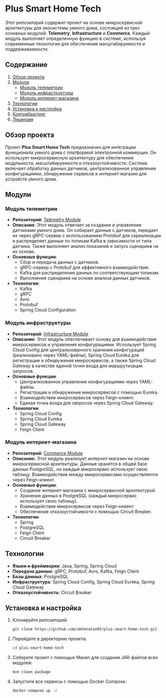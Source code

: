 # Plus Smart Home Tech

Этот репозиторий содержит проект на основе микросервисной архитектуры для экосистемы умного дома, состоящий из трех основных модулей: **Telemetry**, **Infrastructure** и **Commerce**. Каждый модуль выполняет определенную функцию в системе, используя современные технологии для обеспечения масштабируемости и поддерживаемости.

## Содержание
1. [Обзор проекта](#обзор-проекта)
2. [Модули](#модули)
    - [Модуль телеметрии](#модуль-телеметрии)
    - [Модуль инфраструктуры](#модуль-инфраструктуры)
    - [Модуль интернет-магазина](#модуль-интернет-магазина)
3. [Технологии](#технологии)
4. [Установка и настройка](#установка-и-настройка)
5. [Контрибьютинг](#контрибьютинг)
6. [Лицензия](#лицензия)

## Обзор проекта
Проект **Plus Smart Home Tech** предназначен для интеграции функционала умного дома с платформой электронной коммерции. Он использует микросервисную архитектуру для обеспечения модульности, масштабируемости и отказоустойчивости. Система включает обработку данных датчиков, централизованное управление конфигурациями, обнаружение сервисов и интернет-магазин для устройств умного дома.

## Модули

### Модуль телеметрии
- **Репозиторий**: [Telemetry Module](https://github.com/akhenaton05/plus-smart-home-tech/tree/main/telemetry)
- **Описание**: Этот модуль отвечает за создание и управление датчиками умного дома. Он собирает данные с датчиков, передает их через gRPC-сервер с использованием Protobuf для сериализации и распределяет данные по топикам Kafka в зависимости от типа датчика. Также выполняет анализ показаний и запуск сценариев на их основе.
- **Основные функции**:
    - Сбор и передача данных с датчиков.
    - gRPC-сервер с Protobuf для эффективного взаимодействия.
    - Kafka для распределения данных по соответствующим топикам.
    - Выполнение сценариев на основе анализа данных датчиков.
- **Технологии**:
    - Kafka
    - gRPC
    - Avro
    - Protobuf
    - Spring Cloud Configuration

### Модуль инфраструктуры
- **Репозиторий**: [Infrastructure Module](https://github.com/akhenaton05/plus-smart-home-tech/tree/main/infra)
- **Описание**: Этот модуль обеспечивает основу для взаимодействия микросервисов и управления конфигурациями. Использует Spring Cloud Config для централизованного хранения конфигураций (реализовано через YAML-файлы), Spring Cloud Eureka для регистрации и обнаружения микросервисов, а также Spring Cloud Gateway в качестве единой точки входа для маршрутизации запросов.
- **Основные функции**:
    - Централизованное управление конфигурациями через YAML-файлы.
    - Регистрация и обнаружение микросервисов с помощью Eureka.
    - Взаимодействие микросервисов через Feign-клиент.
    - Единая точка входа для запросов через Spring Cloud Gateway.
- **Технологии**:
    - Spring Cloud Config
    - Spring Cloud Eureka
    - Spring Cloud Gateway
    - Feign Client

### Модуль интернет-магазина
- **Репозиторий**: [Commerce Module](https://github.com/akhenaton05/plus-smart-home-tech/tree/main/commerce)
- **Описание**: Этот модуль реализует интернет-магазин на основе микросервисной архитектуры. Данные хранятся в общей базе данных PostgreSQL, но каждый микросервис использует свою таблицу. Взаимодействие между микросервисами осуществляется через Feign-клиент.
- **Основные функции**:
    - Создание интернет-магазина с микросервисной архитектурой.
    - Хранение данных в PostgreSQL (каждый микросервис использует свою таблицу).
    - Взаимодействие микросервисов через Feign-клиент.
    - Обеспечение отказоустойчивости с помощью Circuit Breaker.
- **Технологии**:
    - Spring
    - PostgreSQL
    - Feign Client
    - Circuit Breaker

## Технологии
- **Языки и фреймворки**: Java, Spring, Spring Cloud
- **Передача данных**: gRPC, Protobuf, Avro, Kafka, Feign Client
- **Базы данных**: PostgreSQL
- **Инфраструктура**: Spring Cloud Config, Spring Cloud Eureka, Spring Cloud Gateway
- **Отказоустойчивость**: Circuit Breaker

## Установка и настройка
1. Клонируйте репозиторий:
   ```bash
   git clone https://github.com/akhenaton05/plus-smart-home-tech.git
2. Перейдите в директорию проекта:
   ```bash
   cd plus-smart-home-tech
3. Соберите проект с помощью Maven для создания JAR-файлов всех модулей:
   ```bash
   mvn clean package
4. Запустите все сервисы с помощью Docker Compose:
   ```bash
   docker-compose up -d